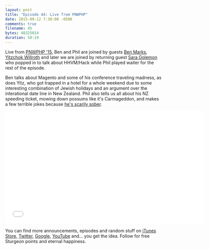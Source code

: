 ```yaml
---
layout: post
title: "Episode 44: Live from PNWPHP"
date: 2015-09-12 7:30:00 -0500
comments: true
filename: 45
bytes: 48325014
duration: 50:19
---
```


Live from [PNWPHP '15](http://pnwphp.com/), Ben and Phil are joined by guests [Ben Marks](https://twitter.com/benmarks), [Yitzchok Willroth](https://twitter.com/coderabbi) and later we are joined by returning guest [Sara Golemon](https://twitter.com/SaraMG) who popped in to talk about HHVM/Hack while Phil played waiter for the rest of the episode.

Ben talks about Magento and some of his conference traveling madness, as does Yitz, who got trapped in a hotel for a whole weekend due to some interesting combination of Jewish holidays and an argument over the interational date line in New Zealand. Phil also tells us all about his NZ speeding ticket, mowing down possums like it's Carmageddon, and makes a few terrible jokes because [he's scarily sober](https://philsturgeon.uk/charity/2015/08/22/no-booze/).

<iframe width="640" height="360" src="//www.youtube.com/embed/uva9K6aZ0Ho" frameborder="0" allowfullscreen></iframe>

You can find more announcements, episodes and random stuff on [iTunes Store](https://itunes.apple.com/us/podcast/php-town-hall/id585240066?mt=2), [Twitter](https://twitter.com/phptownhall), [Google](https://plus.google.com/b/114546315704097272137/+Phptownhall), [YouTube](https://www.youtube.com/channel/UCepVwe7RrxE7Zv3kytUfcKw) and... you get the idea. Follow for free Sturgeon points and eternal happiness. 
